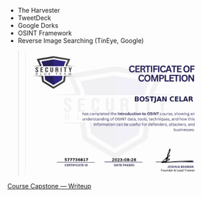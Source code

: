 - The Harvester
- TweetDeck
- Google Dorks
- OSINT Framework
- Reverse Image Searching (TinEye, Google)


> <img width="400" src="https://github.com/C3LKO/Security-Blue-Team/blob/main/Assets/Introduction%20to%20OSINT-course.jpg"> <br>

[Course Capstone — Writeup](https://medium.com/osint-ambition/introduction-to-osint-securityblueteam-challenge-writeup-e783a23503a2)
